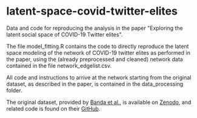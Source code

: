 # latent-space-covid-twitter-elites
Data and code for reproducing the analysis in the paper "Exploring the latent social space of COVID-19 Twitter elites".

The file model_fitting.R contains the code to directly reproduce the latent space modeling of the network of COVID-19 twitter elites as performed in the paper, using the (already preprocessed and cleaned) network data contained in the file network_edgelist.csv.

All code and instructions to arrive at the network starting from the original dataset, as described in the paper, is contained in the data_processing folder.

The original dataset, provided by [Banda et al.](https://www.mdpi.com/2673-3986/2/3/24), is available on [Zenodo](https://doi.org/10.5281/zenodo.3723939),
and related code is found on their [GitHub](https://github.com/thepanacealab/COVID19_twitter).
